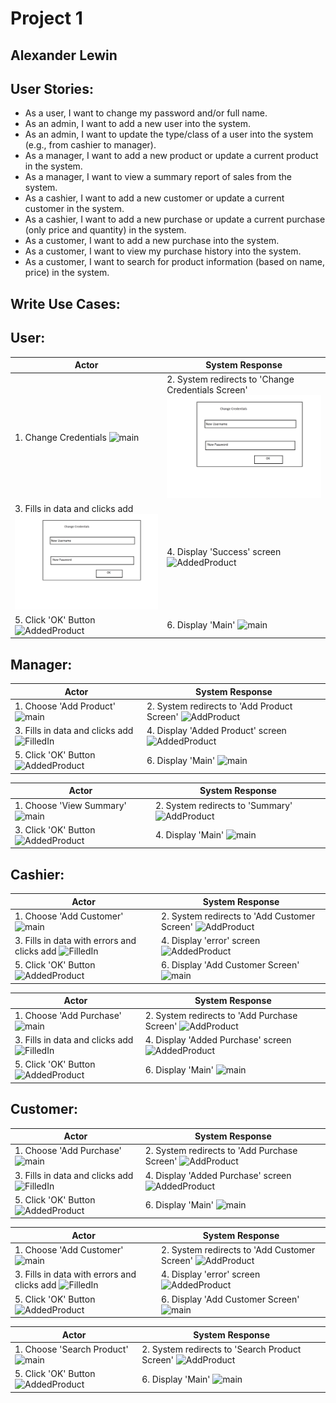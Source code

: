 Project 1
=========
Alexander Lewin
---------------

## User Stories: 
  - As a user, I want to change my password and/or full name.  
  - As an admin, I want to add a new user into the system.  
  - As an admin, I want to update the type/class of a user into the system (e.g., from cashier to manager).  
  - As a manager, I want to add a new product or update a current product in the system.  
  - As a manager, I want to view a summary report of sales from the system.   
  - As a cashier, I want to add a new customer or update a current customer in the system.  
  - As a cashier, I want to add a new purchase or update a current purchase (only price and quantity) in the system.  
  - As a customer, I want to add a new purchase into the system.  
  - As a customer, I want to view my purchase history into the system.  
  - As a customer, I want to search for product information (based on name, price) in the system.  
 
## Write Use Cases:   

## User: 

|**Actor**|**System Response**|
|----------|-------------------|
|1. Change Credentials ![main](mainscreen.png)  |2. System redirects to 'Change Credentials Screen' ![AddProduct](creds.png)|
|3. Fills in data and clicks add ![FilledIn](creds.png)|4. Display 'Success' screen ![AddedProduct](AddedProduct.png)|
|5. Click 'OK' Button ![AddedProduct](AddedProduct.png)|6. Display 'Main' ![main](mainscreen.png) |

## Manager: 

|**Actor**|**System Response**|
|----------|-------------------|
|1. Choose 'Add Product' ![main](mainscreen.png)  |2. System redirects to 'Add Product Screen' ![AddProduct](AddProductScreen.png)|
|3. Fills in data and clicks add ![FilledIn](FilledInProduct.png)|4. Display 'Added Product' screen ![AddedProduct](AddedProduct.png)|
|5. Click 'OK' Button ![AddedProduct](AddedProduct.png)|6. Display 'Main' ![main](mainscreen.png) |

|**Actor**|**System Response**|
|----------|-------------------|
|1. Choose 'View Summary' ![main](mainscreen.png)  |2. System redirects to 'Summary' ![AddProduct](AddCustomerScreen.png)|
|3. Click 'OK' Button ![AddedProduct](AddedCustomer.png)|4. Display 'Main' ![main](mainscreen.png) |

## Cashier: 

|**Actor**|**System Response**|
|----------|-------------------|
|1. Choose 'Add Customer' ![main](mainscreen.png)  |2. System redirects to 'Add Customer Screen' ![AddProduct](AddCustomerScreen.png)|
|3. Fills in data with errors and clicks add ![FilledIn](FilledInCustomer.png)|4. Display 'error' screen ![AddedProduct](error.png)|
|5. Click 'OK' Button ![AddedProduct](error.png)|6. Display 'Add Customer Screen' ![main](AddCustomerScreen.png) |

|**Actor**|**System Response**|
|----------|-------------------|
|1. Choose 'Add Purchase' ![main](mainscreen.png)  |2. System redirects to 'Add Purchase Screen' ![AddProduct](AddPurchaseScreen.png)|
|3. Fills in data and clicks add ![FilledIn](FilledInPurchase.png)|4. Display 'Added Purchase' screen ![AddedProduct](AddedPurchase.png)|
|5. Click 'OK' Button ![AddedProduct](AddedPurchase.png)|6. Display 'Main' ![main](mainscreen.png) |


## Customer: 

|**Actor**|**System Response**|
|----------|-------------------|
|1. Choose 'Add Purchase' ![main](mainscreen.png)  |2. System redirects to 'Add Purchase Screen' ![AddProduct](AddPurchaseScreen.png)|
|3. Fills in data and clicks add ![FilledIn](FilledInPurchase.png)|4. Display 'Added Purchase' screen ![AddedProduct](AddedPurchase.png)|
|5. Click 'OK' Button ![AddedProduct](AddedPurchase.png)|6. Display 'Main' ![main](mainscreen.png) |

|**Actor**|**System Response**|
|----------|-------------------|
|1. Choose 'Add Customer' ![main](mainscreen.png)  |2. System redirects to 'Add Customer Screen' ![AddProduct](AddCustomerScreen.png)|
|3. Fills in data with errors and clicks add ![FilledIn](FilledInCustomer.png)|4. Display 'error' screen ![AddedProduct](error.png)|
|5. Click 'OK' Button ![AddedProduct](error.png)|6. Display 'Add Customer Screen' ![main](AddCustomerScreen.png) |

|**Actor**|**System Response**|
|----------|-------------------|
|1. Choose 'Search Product' ![main](mainscreen.png)  |2. System redirects to 'Search Product Screen' ![AddProduct](AddPurchaseScreen.png)|
|5. Click 'OK' Button ![AddedProduct](AddedPurchase.png)|6. Display 'Main' ![main](mainscreen.png) |
